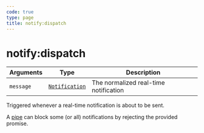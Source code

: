 ```yaml
---
code: true
type: page
title: notify:dispatch
---
```


# notify:dispatch



| Arguments | Type                                                                     | Description                           |
| --------- | ------------------------------------------------------------------------ | ------------------------------------- |
| `message` | [`Notification`](/core/1/api/essentials/notifications) | The normalized real-time notification |

Triggered whenever a real-time notification is about to be sent.

A [pipe](/core/1/plugins/guides/pipes) can block some (or all) notifications by rejecting the provided promise.
